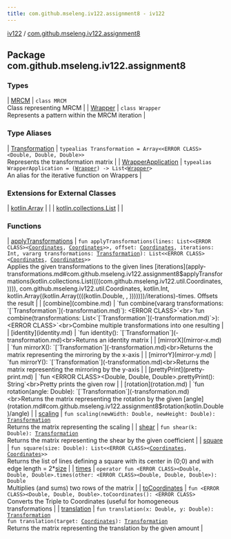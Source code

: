 ```yaml
---
title: com.github.mseleng.iv122.assignment8 - iv122
---
```


[iv122](../index.md) / [com.github.mseleng.iv122.assignment8](.)

## Package com.github.mseleng.iv122.assignment8

### Types

| [MRCM](-m-r-c-m/index.md) | `class MRCM`<br>Class representing MRCM |
| [Wrapper](-wrapper/index.md) | `class Wrapper`<br>Represents a pattern within the MRCM iteration |

### Type Aliases

| [Transformation](-transformation.md) | `typealias Transformation = Array<<ERROR CLASS><Double, Double, Double>>`<br>Represents the transformation matrix |
| [WrapperApplication](-wrapper-application.md) | `typealias WrapperApplication = (`[`Wrapper`](-wrapper/index.md)`) -> List<`[`Wrapper`](-wrapper/index.md)`>`<br>An alias for the iterative function on Wrappers |

### Extensions for External Classes

| [kotlin.Array](kotlin.-array/index.md) |  |
| [kotlin.collections.List](kotlin.collections.-list/index.md) |  |

### Functions

| [applyTransformations](apply-transformations.md) | `fun applyTransformations(lines: List<<ERROR CLASS><`[`Coordinates`](../com.github.mseleng.iv122.util/-coordinates/index.md)`, `[`Coordinates`](../com.github.mseleng.iv122.util/-coordinates/index.md)`>>, offset: `[`Coordinates`](../com.github.mseleng.iv122.util/-coordinates/index.md)`, iterations: Int, vararg transformations: `[`Transformation`](-transformation.md)`): List<<ERROR CLASS><`[`Coordinates`](../com.github.mseleng.iv122.util/-coordinates/index.md)`, `[`Coordinates`](../com.github.mseleng.iv122.util/-coordinates/index.md)`>>`<br>Applies the given transformations to the given lines [iterations](apply-transformations.md#com.github.mseleng.iv122.assignment8$applyTransformations(kotlin.collections.List((((com.github.mseleng.iv122.util.Coordinates, )))), com.github.mseleng.iv122.util.Coordinates, kotlin.Int, kotlin.Array((kotlin.Array((((kotlin.Double, , )))))))/iterations)-times. Offsets the result |
| [combine](combine.md) | `fun combine(vararg transformations: `[`Transformation`](-transformation.md)`): <ERROR CLASS>`<br>`fun combine(transformations: List<`[`Transformation`](-transformation.md)`>): <ERROR CLASS>`<br>Combine multiple transformations into one resulting |
| [identity](identity.md) | `fun identity(): `[`Transformation`](-transformation.md)<br>Returns an identity matrix |
| [mirrorX](mirror-x.md) | `fun mirrorX(): `[`Transformation`](-transformation.md)<br>Returns the matrix representing the mirroring by the x-axis |
| [mirrorY](mirror-y.md) | `fun mirrorY(): `[`Transformation`](-transformation.md)<br>Returns the matrix representing the mirroring by the y-axis |
| [prettyPrint](pretty-print.md) | `fun <ERROR CLASS><Double, Double, Double>.prettyPrint(): String`<br>Pretty prints the given row |
| [rotation](rotation.md) | `fun rotation(angle: Double): `[`Transformation`](-transformation.md)<br>Returns the matrix representing the rotation by the given [angle](rotation.md#com.github.mseleng.iv122.assignment8$rotation(kotlin.Double)/angle) |
| [scaling](scaling.md) | `fun scaling(newWidth: Double, newHeight: Double): `[`Transformation`](-transformation.md)<br>Returns the matrix representing the scaling |
| [shear](shear.md) | `fun shear(k: Double): `[`Transformation`](-transformation.md)<br>Returns the matrix representing the shear by the given coefficient |
| [square](square.md) | `fun square(size: Double): List<<ERROR CLASS><`[`Coordinates`](../com.github.mseleng.iv122.util/-coordinates/index.md)`, `[`Coordinates`](../com.github.mseleng.iv122.util/-coordinates/index.md)`>>`<br>Returns the list of lines defining a square with its center in (0;0) and with edge length = 2*[size](square.md#com.github.mseleng.iv122.assignment8$square(kotlin.Double)/size) |
| [times](times.md) | `operator fun <ERROR CLASS><Double, Double, Double>.times(other: <ERROR CLASS><Double, Double, Double>): Double`<br>Multiplies (and sums) two rows of the matrix |
| [toCoordinates](to-coordinates.md) | `fun <ERROR CLASS><Double, Double, Double>.toCoordinates(): <ERROR CLASS>`<br>Converts the Triple to Coordinates (useful for homogeneous transformations |
| [translation](translation.md) | `fun translation(x: Double, y: Double): `[`Transformation`](-transformation.md)<br>`fun translation(target: `[`Coordinates`](../com.github.mseleng.iv122.util/-coordinates/index.md)`): `[`Transformation`](-transformation.md)<br>Returns the matrix representing the translation by the given amount |

